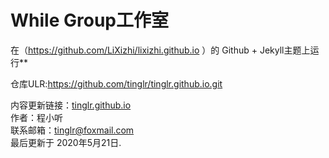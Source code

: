 # While Group工作室




在（https://github.com/LiXizhi/lixizhi.github.io ）的 Github + Jekyll主题上运行**


仓库ULR:https://github.com/tinglr/tinglr.github.io.git



内容更新链接：[tinglr.github.io](https://github.com/tinglr/tinglr.github.io/edit/master/README.md)<br>
作者：程小听<br>
联系邮箱：tinglr@foxmail.com<br>
最后更新于 2020年5月21日. 
